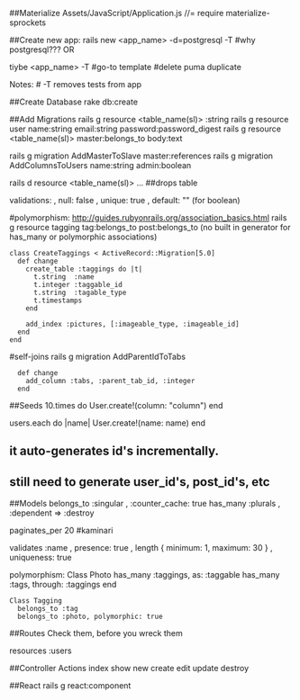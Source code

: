 ##Materialize
  Assets/JavaScript/Application.js
    //= require materialize-sprockets

##Create new app:
  rails new <app_name> -d=postgresql -T
            #why postgresql???
      OR

  tiybe <app_name> -T
            #go-to template
            #delete puma duplicate

  Notes:
            # -T removes tests from app

##Create Database
  rake db:create

##Add Migrations
  rails g resource <table_name(sl)> <column>:string
  rails g resource user name:string email:string password:password_digest
  rails g resource <table_name(sl)> master:belongs_to body:text

  rails g migration AddMasterToSlave master:references
  rails g migration AddColumnsToUsers name:string
        admin:boolean

  rails d resource <table_name(sl)> ... ##drops table

  validations:
    , null: false
    , unique: true
    , default: ""    (for boolean)

  #polymorphism:
  http://guides.rubyonrails.org/association_basics.html
    rails g resource tagging tag:belongs_to post:belongs_to
      (no built in generator for has_many or polymorphic associations)

    class CreateTaggings < ActiveRecord::Migration[5.0]
      def change
        create_table :taggings do |t|
          t.string  :name
          t.integer :taggable_id
          t.string  :tagable_type
          t.timestamps
        end

        add_index :pictures, [:imageable_type, :imageable_id]
      end
    end

  #self-joins
    rails g migration AddParentIdToTabs

      def change
        add_column :tabs, :parent_tab_id, :integer
      end

##Seeds
  10.times do
    User.create!(column: "column")
  end

  users.each do |name|
    User.create!(name: name)
  end

  ## it auto-generates id's incrementally.
  ## still need to generate user_id's, post_id's, etc

##Models
  belongs_to :singular
    , :counter_cache: true
  has_many :plurals
    , :dependent => :destroy

  paginates_per 20 #kaminari

  validates :name
    , presence: true
    , length { minimum: 1, maximum: 30 }
    , uniqueness: true


  polymorphism:
    Class Photo
      has_many :taggings, as: :taggable
      has_many :tags, through: :taggings
    end

    Class Tagging
      belongs_to :tag
      belongs_to :photo, polymorphic: true

##Routes
  Check them, before you wreck them

  resources :users

##Controller Actions
  index
  show
  new
  create
  edit
  update
  destroy

##React
  rails g react:component <section>
